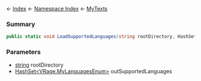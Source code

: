 ← [Index](Api-Index) ← [Namespace Index](Namespace-Index) ← [MyTexts](VRage.MyTexts)

### Summary

```csharp
public static void LoadSupportedLanguages(string rootDirectory, HashSet outSupportedLanguages)
```

### Parameters

* [string](https://docs.microsoft.com/en-us/dotnet/api/System.String?view=netframework-4.6) rootDirectory
* [HashSet<VRage.MyLanguagesEnum>](https://docs.microsoft.com/en-us/dotnet/api/System.Collections.Generic.HashSet-1?view=netframework-4.6) outSupportedLanguages
